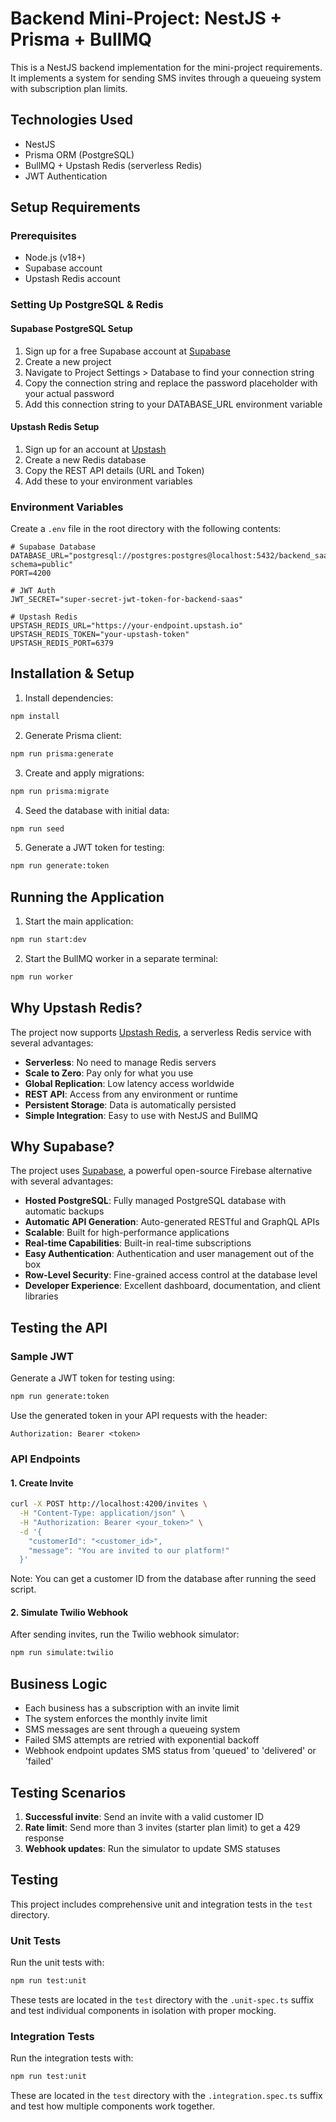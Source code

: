 # Backend Mini-Project: NestJS + Prisma + BullMQ

This is a NestJS backend implementation for the mini-project requirements. It implements a system for sending SMS invites through a queueing system with subscription plan limits.

## Technologies Used

- NestJS
- Prisma ORM (PostgreSQL)
- BullMQ + Upstash Redis (serverless Redis)
- JWT Authentication

## Setup Requirements

### Prerequisites

- Node.js (v18+)
- Supabase account
- Upstash Redis account

### Setting Up PostgreSQL & Redis

#### Supabase PostgreSQL Setup

1. Sign up for a free Supabase account at [Supabase](https://supabase.com/)
2. Create a new project
3. Navigate to Project Settings > Database to find your connection string
4. Copy the connection string and replace the password placeholder with your actual password
5. Add this connection string to your DATABASE_URL environment variable

#### Upstash Redis Setup

1. Sign up for an account at [Upstash](https://upstash.com/)
2. Create a new Redis database
3. Copy the REST API details (URL and Token)
4. Add these to your environment variables

### Environment Variables

Create a `.env` file in the root directory with the following contents:

```
# Supabase Database
DATABASE_URL="postgresql://postgres:postgres@localhost:5432/backend_saas?schema=public"
PORT=4200

# JWT Auth
JWT_SECRET="super-secret-jwt-token-for-backend-saas"

# Upstash Redis
UPSTASH_REDIS_URL="https://your-endpoint.upstash.io"
UPSTASH_REDIS_TOKEN="your-upstash-token"
UPSTASH_REDIS_PORT=6379
```

## Installation & Setup

1. Install dependencies:

```bash
npm install
```

2. Generate Prisma client:

```bash
npm run prisma:generate
```

3. Create and apply migrations:

```bash
npm run prisma:migrate
```

4. Seed the database with initial data:

```bash
npm run seed
```

5. Generate a JWT token for testing:

```bash
npm run generate:token
```

## Running the Application

1. Start the main application:

```bash
npm run start:dev
```

2. Start the BullMQ worker in a separate terminal:

```bash
npm run worker
```

## Why Upstash Redis?

The project now supports [Upstash Redis](https://upstash.com/), a serverless Redis service with several advantages:

- **Serverless**: No need to manage Redis servers
- **Scale to Zero**: Pay only for what you use
- **Global Replication**: Low latency access worldwide
- **REST API**: Access from any environment or runtime
- **Persistent Storage**: Data is automatically persisted
- **Simple Integration**: Easy to use with NestJS and BullMQ

## Why Supabase?

The project uses [Supabase](https://supabase.com/), a powerful open-source Firebase alternative with several advantages:

- **Hosted PostgreSQL**: Fully managed PostgreSQL database with automatic backups
- **Automatic API Generation**: Auto-generated RESTful and GraphQL APIs
- **Scalable**: Built for high-performance applications
- **Real-time Capabilities**: Built-in real-time subscriptions 
- **Easy Authentication**: Authentication and user management out of the box
- **Row-Level Security**: Fine-grained access control at the database level
- **Developer Experience**: Excellent dashboard, documentation, and client libraries

## Testing the API

### Sample JWT

Generate a JWT token for testing using:

```bash
npm run generate:token
```

Use the generated token in your API requests with the header:
```
Authorization: Bearer <token>
```

### API Endpoints

#### 1. Create Invite

```bash
curl -X POST http://localhost:4200/invites \
  -H "Content-Type: application/json" \
  -H "Authorization: Bearer <your_token>" \
  -d '{
    "customerId": "<customer_id>",
    "message": "You are invited to our platform!"
  }'
```

Note: You can get a customer ID from the database after running the seed script.

#### 2. Simulate Twilio Webhook

After sending invites, run the Twilio webhook simulator:

```bash
npm run simulate:twilio
```

## Business Logic

- Each business has a subscription with an invite limit
- The system enforces the monthly invite limit
- SMS messages are sent through a queueing system
- Failed SMS attempts are retried with exponential backoff
- Webhook endpoint updates SMS status from 'queued' to 'delivered' or 'failed'

## Testing Scenarios

1. **Successful invite**: Send an invite with a valid customer ID
2. **Rate limit**: Send more than 3 invites (starter plan limit) to get a 429 response
3. **Webhook updates**: Run the simulator to update SMS statuses

## Testing

This project includes comprehensive unit and integration tests in the `test` directory.

### Unit Tests

Run the unit tests with:

```bash
npm run test:unit
```

These tests are located in the `test` directory with the `.unit-spec.ts` suffix and test individual components in isolation with proper mocking.

### Integration Tests

Run the integration tests with:

```bash
npm run test:unit
```

These are located in the `test` directory with the `.integration.spec.ts` suffix and test how multiple components work together.
